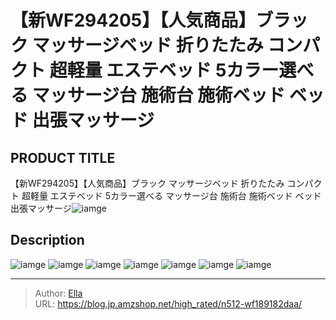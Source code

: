 # 【新WF294205】【人気商品】ブラック マッサージベッド 折りたたみ コンパクト 超軽量 エステベッド 5カラー選べる マッサージ台 施術台 施術ベッド ベッド 出張マッサージ


## PRODUCT TITLE 

【新WF294205】【人気商品】ブラック マッサージベッド 折りたたみ コンパクト 超軽量 エステベッド 5カラー選べる マッサージ台 施術台 施術ベッド ベッド 出張マッサージ![iamge](https://b2bfiles1.gigab2b.cn/image/wkseller/301/20210922_8ff26080ef83de79473026486b3d30de.jpg)

## Description











![iamge](https://b2bfiles1.gigab2b.cn/image/wkseller/301/wf004561/20200327_257f8dbfab20e3c21851d213c10dd355.jpg)
![iamge](https://b2bfiles1.gigab2b.cn/image/wkseller/301/wf004561/20200327_9a4da9896752182ed98efeeef103f01b.jpg)
![iamge](https://b2bfiles1.gigab2b.cn/image/wkseller/301/wf004561/20200827_137a6489b01684dc186eb5c1605a6624.jpg)
![iamge](https://b2bfiles1.gigab2b.cn/image/wkseller/301/wf004561/20200827_6fc4c6ad53608223f1d032895f55821c.jpg)
![iamge](https://b2bfiles1.gigab2b.cn/image/wkseller/301/wf004561/20200827_811526ab9ccd4d913d2f9ad35045a27a.JPG)
![iamge](https://b2bfiles1.gigab2b.cn/image/wkseller/301/wf004561/20200827_c68066703168afca6d9ab7f987fc5590.jpg)
![iamge](https://b2bfiles1.gigab2b.cn/image/wkseller/301/20210922_4404ff4162355ed3311e94b500ed3d2a.jpg)


---

> Author: [Ella](https://blog.jp.amzshop.net/)  
> URL: https://blog.jp.amzshop.net/high_rated/n512-wf189182daa/  

